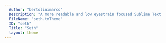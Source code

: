 ```yaml
---
  Author: "bertolinimarco"
  Description: "A more readable and low eyestrain focused Sublime Text color scheme. https://github.com/bertolinimarco/Seth-Color-Scheme"
  FileName: "seth.tmTheme"
  ID: "seth"
  Title: "Seth"
  layout: theme
---
```

  